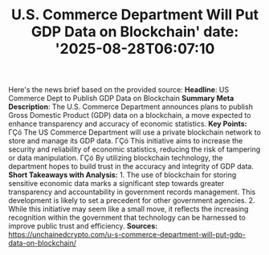 ﻿---
title: "U.S. Commerce Department Will Put GDP Data on Blockchain'
date: '2025-08-28T06:07:10"
category: "Markets"
summary: ""
slug: "us commerce department will put gdp data on blockchain"
source_urls:
  - "https://unchainedcrypto.com/u-s-commerce-department-will-put-gdp-data-on-blockchain/"
seo:
  title: "U.S. Commerce Department Will Put GDP Data on Blockchain | Hash n Hedge'
  description: '"
  keywords: ["news", "markets", "brief"]
---
Here's the news brief based on the provided source:  **Headline**: US Commerce Dept to Publish GDP Data on Blockchain  **Summary Meta Description**: The U.S. Commerce Department announces plans to publish Gross Domestic Product (GDP) data on a blockchain, a move expected to enhance transparency and accuracy of economic statistics.  **Key Points:**  ΓÇó The US Commerce Department will use a private blockchain network to store and manage its GDP data. ΓÇó This initiative aims to increase the security and reliability of economic statistics, reducing the risk of tampering or data manipulation. ΓÇó By utilizing blockchain technology, the department hopes to build trust in the accuracy and integrity of GDP data.  **Short Takeaways with Analysis:**  1. The use of blockchain for storing sensitive economic data marks a significant step towards greater transparency and accountability in government records management. This development is likely to set a precedent for other government agencies. 2. While this initiative may seem like a small move, it reflects the increasing recognition within the government that technology can be harnessed to improve public trust and efficiency.  **Sources:**  https://unchainedcrypto.com/u-s-commerce-department-will-put-gdp-data-on-blockchain/ 
